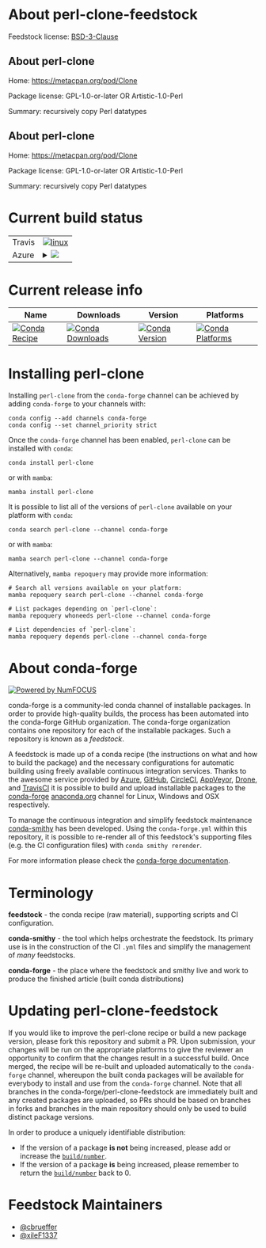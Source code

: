 About perl-clone-feedstock
==========================

Feedstock license: [BSD-3-Clause](https://github.com/conda-forge/perl-clone-feedstock/blob/main/LICENSE.txt)


About perl-clone
----------------

Home: https://metacpan.org/pod/Clone

Package license: GPL-1.0-or-later OR Artistic-1.0-Perl

Summary: recursively copy Perl datatypes

About perl-clone
----------------

Home: https://metacpan.org/pod/Clone

Package license: GPL-1.0-or-later OR Artistic-1.0-Perl

Summary: recursively copy Perl datatypes

Current build status
====================


<table><tr>
    <td>Travis</td>
    <td>
      <a href="https://app.travis-ci.com/conda-forge/perl-clone-feedstock">
        <img alt="linux" src="https://img.shields.io/travis/com/conda-forge/perl-clone-feedstock/main.svg?label=Linux">
      </a>
    </td>
  </tr>
    
  <tr>
    <td>Azure</td>
    <td>
      <details>
        <summary>
          <a href="https://dev.azure.com/conda-forge/feedstock-builds/_build/latest?definitionId=18007&branchName=main">
            <img src="https://dev.azure.com/conda-forge/feedstock-builds/_apis/build/status/perl-clone-feedstock?branchName=main">
          </a>
        </summary>
        <table>
          <thead><tr><th>Variant</th><th>Status</th></tr></thead>
          <tbody><tr>
              <td>linux_64</td>
              <td>
                <a href="https://dev.azure.com/conda-forge/feedstock-builds/_build/latest?definitionId=18007&branchName=main">
                  <img src="https://dev.azure.com/conda-forge/feedstock-builds/_apis/build/status/perl-clone-feedstock?branchName=main&jobName=linux&configuration=linux%20linux_64_" alt="variant">
                </a>
              </td>
            </tr><tr>
              <td>linux_aarch64</td>
              <td>
                <a href="https://dev.azure.com/conda-forge/feedstock-builds/_build/latest?definitionId=18007&branchName=main">
                  <img src="https://dev.azure.com/conda-forge/feedstock-builds/_apis/build/status/perl-clone-feedstock?branchName=main&jobName=linux&configuration=linux%20linux_aarch64_" alt="variant">
                </a>
              </td>
            </tr><tr>
              <td>linux_ppc64le</td>
              <td>
                <a href="https://dev.azure.com/conda-forge/feedstock-builds/_build/latest?definitionId=18007&branchName=main">
                  <img src="https://dev.azure.com/conda-forge/feedstock-builds/_apis/build/status/perl-clone-feedstock?branchName=main&jobName=linux&configuration=linux%20linux_ppc64le_" alt="variant">
                </a>
              </td>
            </tr><tr>
              <td>osx_64</td>
              <td>
                <a href="https://dev.azure.com/conda-forge/feedstock-builds/_build/latest?definitionId=18007&branchName=main">
                  <img src="https://dev.azure.com/conda-forge/feedstock-builds/_apis/build/status/perl-clone-feedstock?branchName=main&jobName=osx&configuration=osx%20osx_64_" alt="variant">
                </a>
              </td>
            </tr>
          </tbody>
        </table>
      </details>
    </td>
  </tr>
</table>

Current release info
====================

| Name | Downloads | Version | Platforms |
| --- | --- | --- | --- |
| [![Conda Recipe](https://img.shields.io/badge/recipe-perl--clone-green.svg)](https://anaconda.org/conda-forge/perl-clone) | [![Conda Downloads](https://img.shields.io/conda/dn/conda-forge/perl-clone.svg)](https://anaconda.org/conda-forge/perl-clone) | [![Conda Version](https://img.shields.io/conda/vn/conda-forge/perl-clone.svg)](https://anaconda.org/conda-forge/perl-clone) | [![Conda Platforms](https://img.shields.io/conda/pn/conda-forge/perl-clone.svg)](https://anaconda.org/conda-forge/perl-clone) |

Installing perl-clone
=====================

Installing `perl-clone` from the `conda-forge` channel can be achieved by adding `conda-forge` to your channels with:

```
conda config --add channels conda-forge
conda config --set channel_priority strict
```

Once the `conda-forge` channel has been enabled, `perl-clone` can be installed with `conda`:

```
conda install perl-clone
```

or with `mamba`:

```
mamba install perl-clone
```

It is possible to list all of the versions of `perl-clone` available on your platform with `conda`:

```
conda search perl-clone --channel conda-forge
```

or with `mamba`:

```
mamba search perl-clone --channel conda-forge
```

Alternatively, `mamba repoquery` may provide more information:

```
# Search all versions available on your platform:
mamba repoquery search perl-clone --channel conda-forge

# List packages depending on `perl-clone`:
mamba repoquery whoneeds perl-clone --channel conda-forge

# List dependencies of `perl-clone`:
mamba repoquery depends perl-clone --channel conda-forge
```


About conda-forge
=================

[![Powered by
NumFOCUS](https://img.shields.io/badge/powered%20by-NumFOCUS-orange.svg?style=flat&colorA=E1523D&colorB=007D8A)](https://numfocus.org)

conda-forge is a community-led conda channel of installable packages.
In order to provide high-quality builds, the process has been automated into the
conda-forge GitHub organization. The conda-forge organization contains one repository
for each of the installable packages. Such a repository is known as a *feedstock*.

A feedstock is made up of a conda recipe (the instructions on what and how to build
the package) and the necessary configurations for automatic building using freely
available continuous integration services. Thanks to the awesome service provided by
[Azure](https://azure.microsoft.com/en-us/services/devops/), [GitHub](https://github.com/),
[CircleCI](https://circleci.com/), [AppVeyor](https://www.appveyor.com/),
[Drone](https://cloud.drone.io/welcome), and [TravisCI](https://travis-ci.com/)
it is possible to build and upload installable packages to the
[conda-forge](https://anaconda.org/conda-forge) [anaconda.org](https://anaconda.org/)
channel for Linux, Windows and OSX respectively.

To manage the continuous integration and simplify feedstock maintenance
[conda-smithy](https://github.com/conda-forge/conda-smithy) has been developed.
Using the ``conda-forge.yml`` within this repository, it is possible to re-render all of
this feedstock's supporting files (e.g. the CI configuration files) with ``conda smithy rerender``.

For more information please check the [conda-forge documentation](https://conda-forge.org/docs/).

Terminology
===========

**feedstock** - the conda recipe (raw material), supporting scripts and CI configuration.

**conda-smithy** - the tool which helps orchestrate the feedstock.
                   Its primary use is in the construction of the CI ``.yml`` files
                   and simplify the management of *many* feedstocks.

**conda-forge** - the place where the feedstock and smithy live and work to
                  produce the finished article (built conda distributions)


Updating perl-clone-feedstock
=============================

If you would like to improve the perl-clone recipe or build a new
package version, please fork this repository and submit a PR. Upon submission,
your changes will be run on the appropriate platforms to give the reviewer an
opportunity to confirm that the changes result in a successful build. Once
merged, the recipe will be re-built and uploaded automatically to the
`conda-forge` channel, whereupon the built conda packages will be available for
everybody to install and use from the `conda-forge` channel.
Note that all branches in the conda-forge/perl-clone-feedstock are
immediately built and any created packages are uploaded, so PRs should be based
on branches in forks and branches in the main repository should only be used to
build distinct package versions.

In order to produce a uniquely identifiable distribution:
 * If the version of a package **is not** being increased, please add or increase
   the [``build/number``](https://docs.conda.io/projects/conda-build/en/latest/resources/define-metadata.html#build-number-and-string).
 * If the version of a package **is** being increased, please remember to return
   the [``build/number``](https://docs.conda.io/projects/conda-build/en/latest/resources/define-metadata.html#build-number-and-string)
   back to 0.

Feedstock Maintainers
=====================

* [@cbrueffer](https://github.com/cbrueffer/)
* [@xileF1337](https://github.com/xileF1337/)

